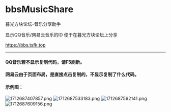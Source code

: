 # bbsMusicShare
暮光方块论坛-音乐分享助手

显示QQ音乐/网易云音乐的ID 便于在暮光方块论坛上分享

https://bbs.tsfk.top


----------------------------------------------------

#### QQ音乐若不显示复制代码，请F5刷新。

#### 网易云由于页面布局，是直接点击复制的，不显示复制了什么代码。

#### 示例图：

![1712687407857.png](https://img.tsfk.top/2024/04/10/b65ed80a33934.png "1712687407857.png") ![1712687533183.png](https://img.tsfk.top/2024/04/10/6443f20b98bd8.png "1712687533183.png") ![1712687592141.png](https://img.tsfk.top/2024/04/10/edfc3c167873d.png "1712687592141.png") ![1712687609156.png](https://img.tsfk.top/2024/04/10/eeaa003a272d8.png "1712687609156.png")
